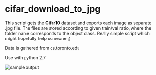 # cifar_download_to_jpg

This script gets the **Cifar10** dataset and exports each image as separate .jpg file. The files are stored according to given train/val ratio, where the folder name corresponds to the object class.  Really simple script which might hopefully help someone ;)

Data is gathered from cs.toronto.edu

Use with python 2.7

![sample output](https://raw.githubusercontent.com/MilkWithCoffee/cifar_download_to_jpg/master/sample_output.png)


